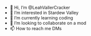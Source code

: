 - 👋 Hi, I’m @LeahVallerCracker
- 👀 I’m interested in Stardew Valley
- 🌱 I’m currently learning coding
- 💞️ I’m looking to collaborate on a mod
- 📫 How to reach me DMs

<!---
LeahVallerCracker/LeahVallerCracker is a ✨ special ✨ repository because its `README.md` (this file) appears on your GitHub profile.
You can click the Preview link to take a look at your changes.
--->
